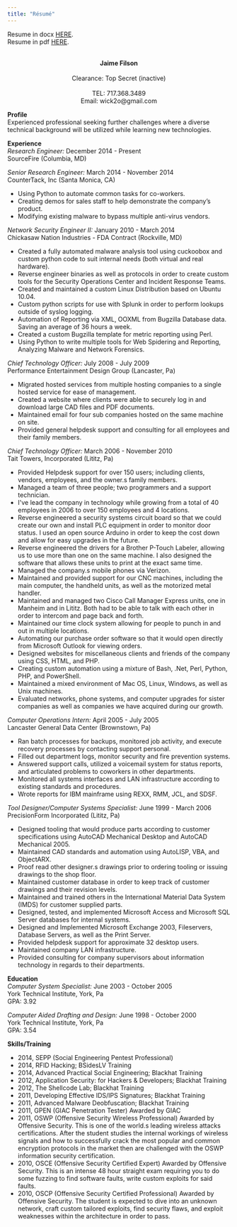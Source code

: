 ```yaml
---
title: "Résumé"
---
```

Resume in docx [HERE](/resume/JaimeFilson.docx).<br>
Resume in pdf [HERE](/resume/JaimeFilson.pdf).<br><br>

<p style="text-align: center;"><b>Jaime Filson</b><br><br>Clearance: Top Secret (inactive)<br><br>TEL: 717.368.3489<br>Email: wick2o@gmail.com</p>

**Profile**<br>
Experienced professional seeking further challenges where a diverse technical background will be utilized while learning new technologies.

**Experience**<br>
*Research Engineer:* December 2014 - Present<br>
SourceFire (Columbia, MD)

*Senior Research Engineer:* March 2014 - November 2014<br>
CounterTack, Inc (Santa Monica, CA)

* Using Python to automate common tasks for co-workers. 
* Creating demos for sales staff to help demonstrate the company’s product.
* Modifying existing malware to bypass multiple anti-virus vendors.

*Network Security Engineer II:* January 2010 - March 2014<br>
Chickasaw Nation Industries - FDA Contract (Rockville, MD)

 * Created a fully automated malware analysis tool using cuckoobox and custom python code to suit internal needs (both virtual and real hardware).
 * Reverse engineer binaries as well as protocols in order to create custom tools for the Security Operations Center and Incident Response Teams.
 * Created and maintained a custom Linux Distribution based on Ubuntu 10.04.
 * Custom python scripts for use with Splunk in order to perform lookups outside of syslog logging.
 * Automation of Reporting via XML, OOXML from Bugzilla Database data. Saving an average of 36 hours a week.
 * Created a custom Bugzilla template for metric reporting using Perl.
 * Using Python to write multiple tools for Web Spidering and Reporting, Analyzing Malware and Network Forensics.

*Chief Technology Officer:* July 2008 - July 2009<br>
Performance Entertainment Design Group (Lancaster, Pa)

 * Migrated hosted services from multiple hosting companies to a single hosted service for ease of management.
 * Created a website where clients were able to securely log in and download large CAD files and PDF documents.
 * Maintained email for four sub companies hosted on the same machine on site.
 * Provided general helpdesk support and consulting for all employees and their family members.

*Chief Technology Officer:* March 2006 - November 2010<br>
Tait Towers, Incorporated (Lititz, Pa)

 * Provided Helpdesk support for over 150 users; including clients, vendors, employees, and the owner.s family members.
 * Managed a team of three people; two programmers and a support technician.
 * I've lead the company in technology while growing from a total of 40 employees in 2006 to over 150 employees and 4 locations.
 * Reverse engineered a security systems circuit board so that we could create our own and install PLC equipment in order to monitor door status. I used an open source Arduino in order to keep the cost down and allow for easy upgrades in the future.
 * Reverse engineered the drivers for a Brother P-Touch Labeler, allowing us to use more than one on the same machine. I also designed the software that allows these units to print at the exact same time.
 * Managed the company.s mobile phones via Verizon.
 * Maintained and provided support for our CNC machines, including the main computer, the handheld units, as well as the motorized metal handler.
 * Maintained and managed two Cisco Call Manager Express units, one in Manheim and in Lititz. Both had to be able to talk with each other in order to intercom and page back and forth.
 * Maintained our time clock system allowing for people to punch in and out in multiple locations.
 * Automating our purchase order software so that it would open directly from Microsoft Outlook for viewing orders.
 * Designed websites for miscellaneous clients and friends of the company using CSS, HTML, and PHP.
 * Creating custom automation using a mixture of Bash, .Net, Perl, Python, PHP, and PowerShell.
 * Maintained a mixed environment of Mac OS, Linux, Windows, as well as Unix machines.
 * Evaluated networks, phone systems, and computer upgrades for sister companies as well as companies we have acquired during our growth.

*Computer Operations Intern:* April 2005 - July 2005<br>
Lancaster General Data Center (Brownstown, Pa)

 * Ran batch processes for backups, monitored job activity, and execute recovery processes by contacting support personal.
 * Filled out department logs, monitor security and fire prevention systems.
 * Answered support calls, utilized a voicemail system for status reports, and articulated problems to coworkers in other departments.
 * Monitored all systems interfaces and LAN infrastructure according to existing standards and procedures.
 * Wrote reports for IBM mainframe using REXX, RMM, JCL, and SDSF.

*Tool Designer/Computer Systems Specialist:* June 1999 - March 2006<br>
PrecisionForm Incorporated (Lititz, Pa)

 * Designed tooling that would produce parts according to customer specifications using AutoCAD Mechanical Desktop and AutoCAD Mechanical 2005.
 * Maintained CAD standards and automation using AutoLISP, VBA, and ObjectARX.
 * Proof read other designer.s drawings prior to ordering tooling or issuing drawings to the shop floor.
 * Maintained customer database in order to keep track of customer drawings and their revision levels.
 * Maintained and trained others in the International Material Data System (IMDS) for customer supplied parts.
 * Designed, tested, and implemented Microsoft Access and Microsoft SQL Server databases for internal systems.
 * Designed and Implemented Microsoft Exchange 2003, Fileservers, Database Servers, as well as the Print Server.
 * Provided helpdesk support for approximate 32 desktop users.
 * Maintained company LAN infrastructure.
 * Provided consulting for company supervisors about information technology in regards to their departments.

**Education**<br>
*Computer System Specialist:* June 2003 - October 2005<br>
York Technical Institute, York, Pa<br>
GPA: 3.92

*Computer Aided Drafting and Design:* June 1998 - October 2000<br>
York Technical Institute, York, Pa<br>
GPA: 3.54

**Skills/Training**<br>

 * 2014, SEPP (Social Engineering Pentest Professional) <br>
 * 2014, RFID Hacking; BSidesLV Training<br>
 * 2014, Advanced Practical Social Engineering; Blackhat Training<br>
 * 2012, Application Security: for Hackers & Developers; Blackhat Training<br>
 * 2012, The Shellcode Lab; Blackhat Training<br>
 * 2011, Developing Effective IDS/IPS Signatures; Blackhat Training<br>
 * 2011, Advanced Malware Deobfuscation; Blackhat Training<br>
 * 2011, GPEN (GIAC Penetration Tester) Awarded by GIAC<br>
 * 2011, OSWP (Offensive Security Wireless Professional) Awarded by Offensive Security. This is one of the world.s leading wireless attacks certifications. After the student studies the internal workings of wireless signals and how to successfully crack the most popular and common encryption protocols in the market then are challenged with the OSWP information security certification.<br>
 * 2010, OSCE (Offensive Security Certified Expert) Awarded by Offensive Security. This is an intense 48 hour straight exam requiring you to do some fuzzing to find software faults, write custom exploits for said faults.<br>
 * 2010, OSCP (Offensive Security Certified Professional) Awarded by Offensive Security. The student is expected to dive into an unknown network, craft custom tailored exploits, find security flaws, and exploit weaknesses within the architecture in order to pass.<br>

